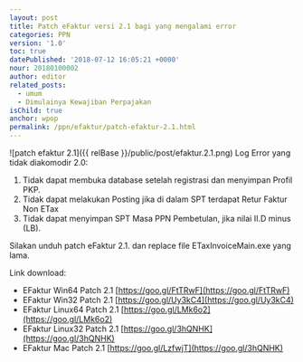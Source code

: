 ```yaml
---
layout: post
title: Patch eFaktur versi 2.1 bagi yang mengalami error
categories: PPN
version: '1.0'
toc: true
datePublished: '2018-07-12 16:05:21 +0000'
nour: 20180100002
author: editor
related_posts:
  - umum
  - Dimulainya Kewajiban Perpajakan
isChild: true
anchor: wpop
permalink: /ppn/efaktur/patch-efaktur-2.1.html
---
```

![patch efaktur 2.1]({{ relBase }}/public/post/efaktur.2.1.png)
Log Error yang tidak diakomodir 2.0:
1. Tidak dapat membuka database setelah registrasi dan menyimpan Profil PKP.
2. Tidak dapat melakukan Posting jika di dalam SPT terdapat Retur Faktur Non ETax
3. Tidak dapat menyimpan SPT Masa PPN Pembetulan, jika nilai II.D minus (LB).

Silakan unduh patch eFaktur 2.1. dan replace file ETaxInvoiceMain.exe yang lama.

Link download:
* EFaktur Win64 Patch 2.1 [https://goo.gl/FtTRwF](https://goo.gl/FtTRwF)
* EFaktur Win32 Patch 2.1 [https://goo.gl/Uy3kC4](https://goo.gl/Uy3kC4)
* EFaktur Linux64 Patch 2.1 [https://goo.gl/LMk6o2](https://goo.gl/LMk6o2)
* EFaktur Linux32 Patch 2.1 [https://goo.gl/3hQNHK](https://goo.gl/3hQNHK)
* EFaktur Mac Patch 2.1 [https://goo.gl/LzfwjT](https://goo.gl/3hQNHK)